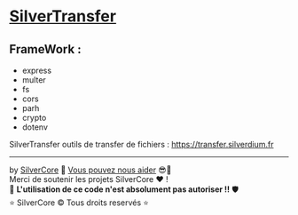 # [SilverTransfer](https://transfer.silverdium.fr)

## FrameWork :
- express
- multer
- fs
- cors
- parh
- crypto
- dotenv



SilverTransfer outils de transfer de fichiers :
https://transfer.silverdium.fr

---

by [SilverCore](https://github.com/SilverCore-Git) 👑 [Vous pouvez nous aider](https://tipeee.com/silverdium) 😎💸<br>
Merci de soutenir les projets SilverCore ❤️ !<br>
🔐 **L'utilisation de ce code n'est absolument pas autoriser !!** 🛡️<br>
⭐  SilverCore ©️ Tous droits reservés  ⭐
